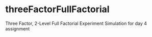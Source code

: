 # threeFactorFullFactorial
Three Factor, 2-Level Full Factorial Experiment Simulation for day 4 assignment
